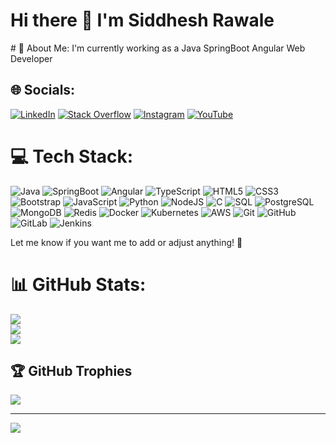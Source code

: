 

<!--
**Siddhesh-Rawale/Siddhesh-Rawale** is a ✨ _special_ ✨ repository because its `README.md` (this file) appears on your GitHub profile.

Here are some ideas to get you started:

- 🔭 I’m currently working on ...
- 🌱 I’m currently learning ...
- 👯 I’m looking to collaborate on ...
- 🤔 I’m looking for help with ...
- 💬 Ask me about ...
- 📫 How to reach me: ...
- 😄 Pronouns: ...
- ⚡ Fun fact: ...
-->
<h1>Hi there 👋 I'm Siddhesh Rawale</h1>
# 💫 About Me:
I'm currently working as a Java SpringBoot Angular Web Developer<br>


## 🌐 Socials:
[![LinkedIn](https://img.shields.io/badge/LinkedIn-%230077B5.svg?logo=linkedin&logoColor=white)](https://www.linkedin.com/in/siddheshrawale) [![Stack Overflow](https://img.shields.io/badge/-Stackoverflow-FE7A16?logo=stack-overflow&logoColor=white)](https://stackoverflow.com/users/22468996/curiouscoder) [![Instagram](https://img.shields.io/badge/Instagram-%23E4405F.svg?logo=Instagram&logoColor=white)](https://www.instagram.com/siddhesh_rawale/)  [![YouTube](https://img.shields.io/badge/YouTube-%23FF0000.svg?logo=YouTube&logoColor=white)](https://www.youtube.com/@siddheshrawale) 

# 💻 Tech Stack:
![Java](https://img.shields.io/badge/java-%23ED8B00.svg?style=for-the-badge&logo=java&logoColor=white) ![SpringBoot](https://img.shields.io/badge/springboot-%50C878.svg?style=for-the-badge&logo=springboot&logoColor=white) ![Angular](https://img.shields.io/badge/angular-%23DD0031.svg?style=for-the-badge&logo=angular&logoColor=white) ![TypeScript](https://img.shields.io/badge/typescript-%23007ACC.svg?style=for-the-badge&logo=typescript&logoColor=white) ![HTML5](https://img.shields.io/badge/html5-%23E34F26.svg?style=for-the-badge&logo=html5&logoColor=white) ![CSS3](https://img.shields.io/badge/css3-%231572B6.svg?style=for-the-badge&logo=css3&logoColor=white) ![Bootstrap](https://img.shields.io/badge/bootstrap-%23563D7C.svg?style=for-the-badge&logo=bootstrap&logoColor=white) ![JavaScript](https://img.shields.io/badge/javascript-%23323330.svg?style=for-the-badge&logo=javascript&logoColor=%23F7DF1E) ![Python](https://img.shields.io/badge/python-3670A0?style=for-the-badge&logo=python&logoColor=ffdd54) ![NodeJS](https://img.shields.io/badge/node.js-6DA55F?style=for-the-badge&logo=node.js&logoColor=white) ![C](https://img.shields.io/badge/c-%2300599C.svg?style=for-the-badge&logo=c&logoColor=white) 
![SQL](https://img.shields.io/badge/sql-%2307405e.svg?style=for-the-badge&logo=mysql&logoColor=white) ![PostgreSQL](https://img.shields.io/badge/postgresql-%23316192.svg?style=for-the-badge&logo=postgresql&logoColor=white) ![MongoDB](https://img.shields.io/badge/mongodb-%2347A248.svg?style=for-the-badge&logo=mongodb&logoColor=white) ![Redis](https://img.shields.io/badge/redis-%23DC382D.svg?style=for-the-badge&logo=redis&logoColor=white) ![Docker](https://img.shields.io/badge/docker-%230db7ed.svg?style=for-the-badge&logo=docker&logoColor=white) ![Kubernetes](https://img.shields.io/badge/kubernetes-%23326ce5.svg?style=for-the-badge&logo=kubernetes&logoColor=white) ![AWS](https://img.shields.io/badge/aws-%23232F3E.svg?style=for-the-badge&logo=amazon-aws&logoColor=white) ![Git](https://img.shields.io/badge/git-%23F05033.svg?style=for-the-badge&logo=git&logoColor=white) ![GitHub](https://img.shields.io/badge/github-%23121011.svg?style=for-the-badge&logo=github&logoColor=white) ![GitLab](https://img.shields.io/badge/gitlab-%23FC6D26.svg?style=for-the-badge&logo=gitlab&logoColor=white) ![Jenkins](https://img.shields.io/badge/jenkins-%23D24939.svg?style=for-the-badge&logo=jenkins&logoColor=white) 

Let me know if you want me to add or adjust anything! 🚀

# 📊 GitHub Stats:
![](https://github-readme-stats.vercel.app/api?username=Siddhesh-Rawale&theme=dark&hide_border=false&include_all_commits=true&count_private=false)<br/>
![](https://github-readme-streak-stats.herokuapp.com/?user=Siddhesh-Rawale&theme=dark&hide_border=false)<br/>
![](https://github-readme-stats.vercel.app/api/top-langs/?username=Siddhesh-Rawale&theme=dark&hide_border=false&include_all_commits=true&count_private=false&layout=compact)

## 🏆 GitHub Trophies
![](https://github-profile-trophy.vercel.app/?username=Siddhesh-Rawale&theme=radical&no-frame=false&no-bg=false&margin-w=4)

---
[![](https://visitcount.itsvg.in/api?id=Siddhesh-Rawale&icon=2&color=8)](https://visitcount.itsvg.in)

<!-- Proudly created with GPRM ( https://gprm.itsvg.in ) -->
